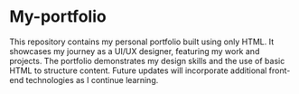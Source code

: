 # My-portfolio
This repository contains my personal portfolio built using only HTML. It showcases my journey as a UI/UX designer, featuring my work and projects. The portfolio demonstrates my design skills and the use of basic HTML to structure content. Future updates will incorporate additional front-end technologies as I continue learning.
